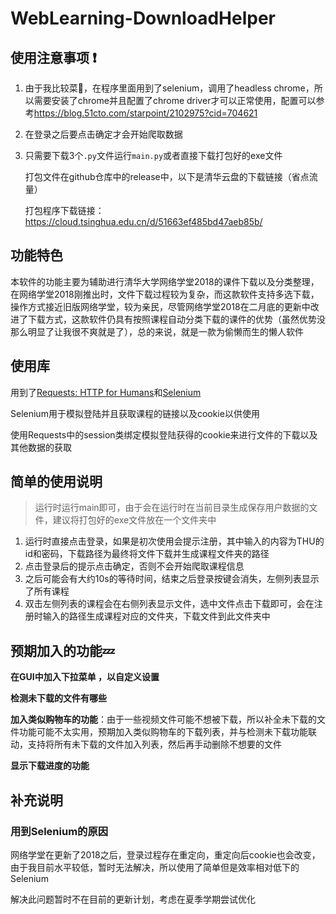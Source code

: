 # WebLearning-DownloadHelper

## 使用注意事项 :exclamation:

1. 由于我比较菜:shit:，在程序里面用到了selenium，调用了headless chrome，所以需要安装了chrome并且配置了chrome driver才可以正常使用，配置可以参考<https://blog.51cto.com/starpoint/2102975?cid=704621>

2. 在登录之后要点击确定才会开始爬取数据

3. 只需要下载3个`.py`文件运行`main.py`或者直接下载打包好的exe文件

   打包文件在github仓库中的release中，以下是清华云盘的下载链接（省点流量）

   打包程序下载链接：<https://cloud.tsinghua.edu.cn/d/51663ef485bd47aeb85b/>

## 功能特色

本软件的功能主要为辅助进行清华大学网络学堂2018的课件下载以及分类整理，在网络学堂2018刚推出时，文件下载过程较为复杂，而这款软件支持多选下载，操作方式接近旧版网络学堂，较为亲民，尽管网络学堂2018在二月底的更新中改进了下载方式，这款软件仍具有按照课程自动分类下载的课件的优势（虽然优势没那么明显了让我很不爽就是了），总的来说，就是一款为偷懒而生的懒人软件

## 使用库

用到了[Requests: HTTP for Humans](http://www.python-requests.org/en/latest/)和[Selenium](https://www.seleniumhq.org/docs/)

Selenium用于模拟登陆并且获取课程的链接以及cookie以供使用

使用Requests中的session类绑定模拟登陆获得的cookie来进行文件的下载以及其他数据的获取

## 简单的使用说明

> 运行时运行main即可，由于会在运行时在当前目录生成保存用户数据的文件，建议将打包好的exe文件放在一个文件夹中

1. 运行时直接点击登录，如果是初次使用会提示注册，其中输入的内容为THU的id和密码，下载路径为最终将文件下载并生成课程文件夹的路径
2. 点击登录后的提示点击确定，否则不会开始爬取课程信息
3. 之后可能会有大约10s的等待时间，结束之后登录按键会消失，左侧列表显示了所有课程
4. 双击左侧列表的课程会在右侧列表显示文件，选中文件点击下载即可，会在注册时输入的路径生成课程对应的文件夹，下载文件到此文件夹中

## 预期加入的功能:zzz:

**在GUI中加入下拉菜单 ，以自定义设置**

**检测未下载的文件有哪些**

**加入类似购物车的功能**：由于一些视频文件可能不想被下载，所以补全未下载的文件功能可能不太实用，预期加入类似购物车的下载列表，并与检测未下载功能联动，支持将所有未下载的文件加入列表，然后再手动删除不想要的文件

**显示下载进度的功能**

## 补充说明

### 用到Selenium的原因

网络学堂在更新了2018之后，登录过程存在重定向，重定向后cookie也会改变，由于我目前水平较低，暂时无法解决，所以使用了简单但是效率相对低下的Selenium

解决此问题暂时不在目前的更新计划，考虑在夏季学期尝试优化